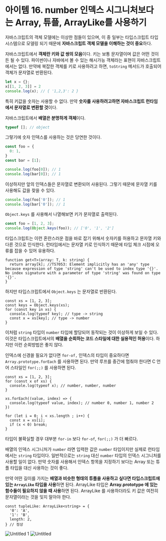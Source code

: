 # 아이템 16. number 인덱스 시그니처보다는 Array, 튜플, ArrayLike를 사용하기

자바스크립트의 객체 모델에는 이상한 점들이 있으며, 이 중 일부는 타입스크립트 타입 시스템으로 모델링 되기 때문에 **자바스크립트 객체 모델을 이해하는 것이 중요**하다.

자바스크립트에서 **객체란 키와 값 쌍의 모음**이다. 키는 보통 문자열이며 값은 어떤 것이든 될 수 있다. 파이썬이나 자바에서 볼 수 있는 해시가능 객체라는 표현이 자바스크립트에서는 없다. 만약에 복잡한 객체를 키로 사용하려고 하면, `toString` 메서드가 호출되어 객체가 문자열로 반환된다.

```jsx
let x = {};
x[[1, 2, 3]] = 2
console.log(x); // { '1,2,3': 2 }
```

특히 키값을 숫자는 사용할 수 없다. 만약 **숫자를 사용하려고하면 자바스크립트 런타임에서 문자열로 변환할 것**이다.

자바스크립트에서 **배열은 분명하게 객체**이다.

```jsx
typeof []; // object
```

그렇기에 숫자 인덱스를 사용하는 것은 당연한 것이다.

```jsx
const foo = {
  0: 1,
}
const bar = [1];

console.log(foo[0]); // 1
console.log(bar[0]); // 1
```

이상하지만 앞의 인덱스들은 문자열로 변환되어 사용된다. 그렇기 때문에 문자열 키를 사용해도 값을 찾을 수 있다.

```jsx
console.log(foo['0']); // 1
console.log(bar['0']); // 1
```

`Object.keys` 를 사용해서 나열해보면 키가 문자열로 출력된다.

```jsx
const foo = [1, 2, 3];
console.log(Object.keys(foo)); // ['0', '1', '2']
```

타입스크립트는 이런 혼란스러운 점을 바로 잡기 위해서 숫자키를 허용하고 문자열 키와 다른 것으로 인식한다. 런타임에서는 문자열 키로 인식하기 때문에 타입 체크 시점에 오류를 잡을 수 있어 유용하다.

```tsx
function get<T>(array: T, k: string) {
  return array[k]; //TS7053: Element implicitly has an 'any' type because expression of type 'string' can't be used to index type '{}'. No index signature with a parameter of type 'string' was found on type '{}'.
}
```

하지만 타입스크립트에서 `Object.keys` 는 문자열로 반환된다.

```tsx
const xs = [1, 2, 3];
const keys = Object.keys(xs);
for (const key in xs) {
  console.log(typeof key); // type -> string
  const x = xs[key]; // type -> number
}
```

이처럼 `string` 타입이 `number` 타입에 할당되어 동작되는 것이 이상하게 보일 수 있다. 이것은 타입스크립트에서의 **배열을 순회하는 코드 스타일에 대한 실용적인 허용**이다. 하지만 이런 순회방법은 좋지 않다.

인덱스에 신경쓸 필요가 없다면 `for-of,` 인덱스의 타입이 중요하다면 `Array.prototype.forEach` 를 사용하면 된다. 만약 루프를 중간에 멈춰야 한다면 C 언어 스타일인 `for(;;)` 를 사용하면 된다.

```tsx
const xs = [1, 2, 3];
for (const x of xs) {
  console.log(typeof x); // number, number, number
}

xs.forEach((value, index) => {
  console.log(typeof value, index); // number 0, number 1, number 2
})

for (let i = 0; i < xs.length ; i++) {
  const x = xs[i];
  if (x < 0) break;
}
```

타입이 불확실할 경우 대부분 `for-in` 보다 `for-of`, `for(;;)` 가 더 빠르다.

배열의 인덱스 시그니처가 `number` 라면 입력한 값은 `number` 타입이지만 실제로 런타임에서는 `string` 타입이다. 일반적으로는 `string` 대신 `number` 타입의 인덱스 시그니처를 사용할 일이 없다. 만약 숫자를 사용해서 인덱스 항목을 지정하기 보다는 Array 또는 튜플 타입을 대신 사용하는 것이 좋다.

만약 어떤 길이를 가지는 **배열과 비슷한 형태의 튜플을 사용하고 싶다면 타입스크립트에 있는 `ArrayLike` 타입을 사용**하면 된다. ArrayLike 타입은 **Array.prototype 에 있는 함수들이 필요하지 않을 때 사용**하면 된다. ArrayLike 를 사용하더라도 키 값은 여전히 문자열이라는 것을 잊지 말아야 한다.

```tsx
const tupleLike: ArrayLike<string> = {
  '0': 'A',
  '1': 'B',
  length: 2,
} // 정상
```

![Untitled 1](https://user-images.githubusercontent.com/63203480/200846155-4327dad7-b7aa-4705-bbee-1cf5a3706760.png)
![Untitled](https://user-images.githubusercontent.com/63203480/200846211-0fc0bff0-7ec1-4d36-a114-b842d0689c04.png)
